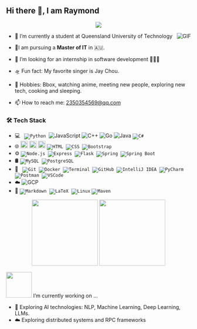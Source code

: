 ## Hi there 👋, I am Raymond

<p align="center">
  <img src="https://readme-typing-svg.demolab.com/?lines=Patience+is+the+key"/>
</p>

<p align="center">
  <img align="right" alt="GIF" src="https://raw.githubusercontent.com/JoeyBling/JoeyBling/master/pic/pusheencode.gif"/>
</p>

+ 🌌 I’m currently a student at Queensland University of Technology




- 🔭I am pursuing a __Master of IT__ in 🇦🇺. 

  

- 👯 I’m looking for an internship in software development 🙇🙇🙇

  

- 🛸 Fun fact: My favorite singer is Jay Chou. 

  

- 🎼 Hobbies: Bbox, watching anime, meeting new people, exploring new tech, cooking and sleeping.

- 📫 How to reach me: 2350354569@qq.com

### 🛠  Tech Stack

+ 💻  <code>
  ![Python](https://img.shields.io/badge/-Python-333333?style=flat&logo=python)</code> 
  ![JavaScript](https://img.shields.io/badge/-JavaScript-333333?style=flat&logo=javascript)  ![C++](https://img.shields.io/badge/-C%2B%2B-333333?style=flat&logo=c%2B%2B) 
  ![Go](https://img.shields.io/badge/-Go-333333?style=flat&logo=go)  ![Java](https://img.shields.io/badge/-Java-007396?style=flat&logo=java) 
  <code>![C#](https://img.shields.io/badge/-C%23-239120?style=flat&logo=c-sharp)
  </code>
+ 🌐 <code><img height="20" src="https://img.shields.io/badge/React-61DAFB?style=flat&logo=react&logoColor=white"></code> <code><img height="20" src="https://img.shields.io/badge/Vue.js-4FC08D?style=flat&logo=vue.js&logoColor=white"></code> <code><img height="20" src="https://img.shields.io/badge/Next.js-000000?style=flat&logo=next.js&logoColor=white"></code>  <code>![HTML](https://img.shields.io/badge/-HTML-E34F26?style=flat&logo=html5) 
  ![CSS](https://img.shields.io/badge/-CSS-1572B6?style=flat&logo=css3) ![Bootstrap](https://img.shields.io/badge/-Bootstrap-1572B6?style=flat&logo=bootstrap)</code>  
+ ⚙️ <code>![Node.js](https://img.shields.io/badge/-Node.js-339933?style=flat&logo=node.js) 
  ![Express](https://img.shields.io/badge/-Express-000000?style=flat&logo=express)  ![Flask](https://img.shields.io/badge/-Flask-000000?style=flat&logo=flask) 
  ![Spring](https://img.shields.io/badge/-Spring-6DB33F?style=flat&logo=spring) ![Spring Boot](https://img.shields.io/badge/-Spring%20Boot-6DB33F?style=flat&logo=springboot)</code> 
+ 🛢️ <code>![MySQL](https://img.shields.io/badge/-MySQL-333333?style=flat&logo=mysql)  ![PostgreSQL](https://img.shields.io/badge/-PostgreSQL-333333?style=flat&logo=postgresql)</code>
+ 🔧 <code>
  ![Git](https://img.shields.io/badge/-Git-333333?style=flat&logo=git)
  ![Docker](https://img.shields.io/badge/-Docker-333333?style=flat&logo=docker)
  ![Terminal](https://img.shields.io/badge/-Terminal-333333?style=flat&logo=gnu-bash)
  ![GitHub](https://img.shields.io/badge/-GitHub-333333?style=flat&logo=github)
  ![IntelliJ IDEA](https://img.shields.io/badge/-IntelliJ%20IDEA-333333?style=flat&logo=intellij-idea)
  ![PyCharm](https://img.shields.io/badge/-PyCharm-333333?style=flat&logo=pycharm)
  ![Postman](https://img.shields.io/badge/-Postman-FF6C37?style=flat&logo=postman) ![VSCode](https://img.shields.io/badge/-VSCode-007ACC?style=flat&logo=visual-studio-code)
  </code>
+ ☁️ ![GCP](https://img.shields.io/badge/-GCP-4285F4?style=flat&logo=google-cloud)
+ 🧰 <code>![Markdown](https://img.shields.io/badge/-Markdown-333333?style=flat&logo=markdown)</code>  <code>![LaTeX](https://img.shields.io/badge/-LaTeX-333333?style=flat&logo=latex)</code>  <code>![Linux](https://img.shields.io/badge/-Linux-333333?style=flat&logo=linux)</code> <code>![Maven](https://img.shields.io/badge/-Maven-333333?style=flat&logo=apachemaven)
  </code>

<div align="center">
  <img src="https://github-readme-stats.vercel.app/api?username=ZTHLLY&theme=tokyonight&show_icons=true" height="180em"/>
  <img src="https://github-readme-stats.vercel.app/api/top-langs/?username=ZTHLLY&theme=tokyonight&show_icons=true&layout=compact" height="180em"/>
</div>



<img src="https://raw.githubusercontent.com/alexnaiman/alexnaiman/master/resources/PusheenCompute.gif" width="70px" /> I’m currently working on ...

+ 🤖 Exploring AI technologies: NLP, Machine Learning, Deep Learning, LLMs.
+ ☁️ Exploring distributed systems and RPC frameworks



